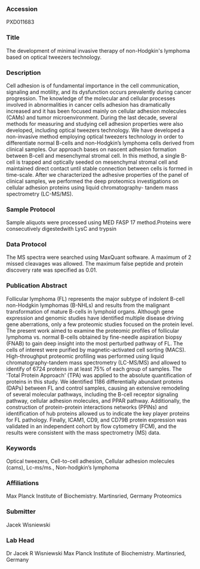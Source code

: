 ### Accession
PXD011683

### Title
The development of minimal invasive therapy of non-Hodgkin's lymphoma based on optical tweezers technology.

### Description
Cell adhesion is of fundamental importance in the cell communication, signaling and motility, and its dysfunction occurs prevalently during cancer progression. The knowledge of the molecular and cellular processes involved in abnormalities in cancer cells adhesion has dramatically increased and it has been focused mainly on cellular adhesion molecules (CAMs) and tumor microenvironment. During the last decade, several methods for measuring and studying cell adhesion properties were also developed, including optical tweezers technology.  We have developed a non-invasive method employing optical tweezers technology in order to differentiate normal B-cells and non-Hodgkin’s lymphoma cells derived from clinical samples.  Our approach bases on nascent adhesion formation between B-cell and mesenchymal stromal cell. In this method, a single B-cell is trapped and optically seeded on mesenchymal stromal cell and maintained direct contact until stable connection between cells is formed in time-scale. After we characterized the adhesive properties of the panel of clinical samples, we performed the deep proteomics investigations on cellular adhesion proteins using liquid chromatography- tandem mass spectrometry (LC-MS/MS).

### Sample Protocol
Sample aliquots were processed using MED FASP 17 method.Proteins were consecutively digestedwith LysC and trypsin

### Data Protocol
The MS spectra were searched using MaxQuant software. A maximum of 2 missed cleavages was allowed. The maximum false peptide and protein discovery rate was specified as 0.01.

### Publication Abstract
Follicular lymphoma (FL) represents the major subtype of indolent B-cell non-Hodgkin lymphomas (B-NHLs) and results from the malignant transformation of mature B-cells in lymphoid organs. Although gene expression and genomic studies have identified multiple disease driving gene aberrations, only a few proteomic studies focused on the protein level. The present work aimed to examine the proteomic profiles of follicular lymphoma vs. normal B-cells obtained by fine-needle aspiration biopsy (FNAB) to gain deep insight into the most perturbed pathway of FL. The cells of interest were purified by magnetic-activated cell sorting (MACS). High-throughput proteomic profiling was performed using liquid chromatography-tandem mass spectrometry (LC-MS/MS) and allowed to identify of 6724 proteins in at least 75% of each group of samples. The 'Total Protein Approach' (TPA) was applied to the absolute quantification of proteins in this study. We identified 1186 differentially abundant proteins (DAPs) between FL and control samples, causing an extensive remodeling of several molecular pathways, including the B-cell receptor signaling pathway, cellular adhesion molecules, and PPAR pathway. Additionally, the construction of protein-protein interactions networks (PPINs) and identification of hub proteins allowed us to indicate the key player proteins for FL pathology. Finally, ICAM1, CD9, and CD79B protein expression was validated in an independent cohort by flow cytometry (FCM), and the results were consistent with the mass spectrometry (MS) data.

### Keywords
Optical tweezers, Cell-to-cell adhesion, Cellular adhesion molecules (cams), Lc-ms/ms., Non-hodgkin’s lymphoma

### Affiliations
Max Planck Institute of Biochemistry. Martinsried, Germany
Proteomics

### Submitter
Jacek Wisniewski

### Lab Head
Dr Jacek R Wisniewski
Max Planck Institute of Biochemistry. Martinsried, Germany


